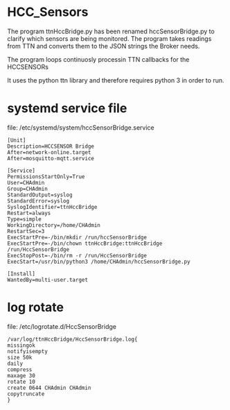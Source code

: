 # HCC_Sensors

The program ttnHccBridge.py has been renamed hccSensorBridge.py to clarify which sensors are being monitored. The program takes readings from TTN and converts them to the JSON strings the Broker needs.

The program loops continuosly processin TTN callbacks for the HCCSENSORs

It uses the python ttn library and therefore requires python 3 in order to run.

# systemd service file #


file: /etc/systemd/system/hccSensorBridge.service
```
[Unit]
Description=HCCSENSOR Bridge
After=network-online.target
After=mosquitto-mqtt.service

[Service]
PermissionsStartOnly=True
User=CHAdmin
Group=CHAdmin
StandardOutput=syslog
StandardError=syslog
SyslogIdentifier=ttnHccBridge
Restart=always
Type=simple
WorkingDirectory=/home/CHAdmin
RestartSec=3
ExecStartPre=-/bin/mkdir /run/hccSensorBridge
ExecStartPre=-/bin/chown ttnHccBridge:ttnHccBridge /run/HccSensorBridge
ExecStopPost=-/bin/rm -r /run/HccSensorBridge
ExecStart=/usr/bin/python3 /home/CHAdmin/hccSensorBridge.py

[Install]
WantedBy=multi-user.target
```
# log rotate #

file: /etc/logrotate.d/HccSensorBridge
```
/var/log/ttnHccBridge/HccSensorBridge.log{
missingok
notifyisempty
size 50k
daily
compress
maxage 30
rotate 10
create 0644 CHAdmin CHAdmin
copytruncate
}
```
